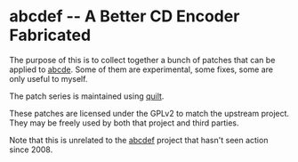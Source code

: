 
abcdef -- A Better CD Encoder Fabricated
========================================

The purpose of this is to collect together a bunch of
patches that can be applied to
[abcde](https://abcde.einval.com/wiki/).
Some of them are experimental,
some fixes,
some are only useful to myself.

The patch series is maintained using
[quilt](https://savannah.nongnu.org/projects/quilt).

These patches are licensed under the GPLv2
to match the upstream project.
They may be freely used by both that project
and third parties.

Note that this is unrelated to the
[abcdef](https://github.com/scy/abcdef)
project that hasn't seen action since 2008.
